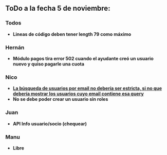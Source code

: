 ## ToDo a la fecha 5 de noviembre:

### Todos
 - **Lineas de código deben tener length 79 como máximo**

### Hernán
 - **Módulo pagos tira error 502 cuando el ayudante creó un usuario nuevo y quiso pagarle una cuota**

### Nico
 - **[La búsqueda de usuarios por email no debería ser estricta, si no que debería mostrar los usuarios cuyo email **contiene** esa query](https://docs.sqlalchemy.org/en/14/core/sqlelement.html#sqlalchemy.sql.expression.ColumnOperators.contains)**
 - **No se debe poder crear un usuario sin roles**

### Juan
 - **API Info usuario/socio (chequear)**

### Manu
 - **Libre**